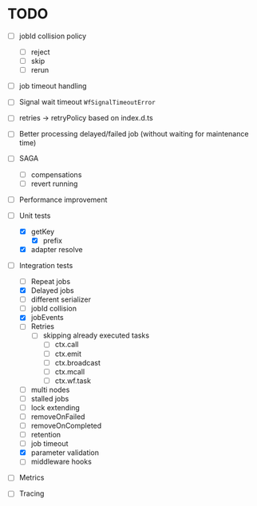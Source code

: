 # TODO

- [ ] jobId collision policy
  - [ ] reject
  - [ ] skip
  - [ ] rerun

- [ ] job timeout handling
- [ ] Signal wait timeout `WfSignalTimeoutError`
- [ ] retries -> retryPolicy based on index.d.ts

- [ ] Better processing delayed/failed job (without waiting for maintenance time)

- [ ] SAGA
  - [ ] compensations
  - [ ] revert running

- [ ] Performance improvement

- [ ] Unit tests
  - [x] getKey
    - [x] prefix
  - [x] adapter resolve

- [ ] Integration tests
  - [ ] Repeat jobs
  - [x] Delayed jobs
  - [ ] different serializer
  - [ ] jobId collision
  - [x] jobEvents
  - [ ] Retries
    - [ ] skipping already executed tasks
      - [ ] ctx.call
      - [ ] ctx.emit
      - [ ] ctx.broadcast
      - [ ] ctx.mcall
      - [ ] ctx.wf.task
  - [ ] multi nodes
  - [ ] stalled jobs
  - [ ] lock extending
  - [ ] removeOnFailed
  - [ ] removeOnCompleted
  - [ ] retention
  - [ ] job timeout
  - [x] parameter validation
  - [ ] middleware hooks
- [ ] Metrics
- [ ] Tracing
